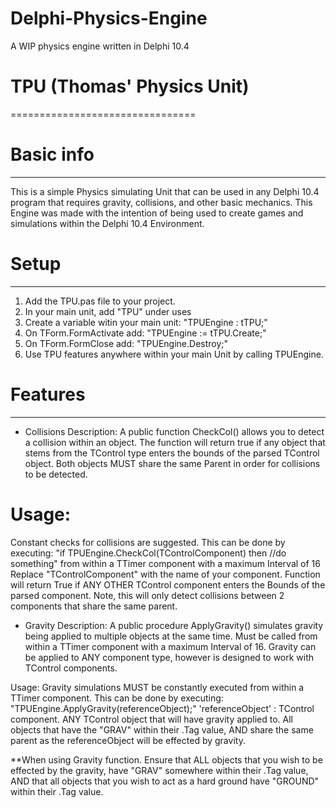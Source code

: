 # Delphi-Physics-Engine
A WIP physics engine written in Delphi 10.4



# TPU (Thomas' Physics Unit)
================================

# Basic info
--------------------------------
This is a simple Physics simulating Unit that can be used in any Delphi 10.4 program that requires gravity, collisions, and other basic mechanics. This Engine was made with the intention of being used to create games and simulations within the Delphi 10.4 Environment.


# Setup
-------------------------------
1. Add the TPU.pas file to your project. 
2. In your main unit, add "TPU" under uses
3. Create a variable witin your main unit: "TPUEngine : tTPU;"
4. On TForm.FormActivate add: "TPUEngine := tTPU.Create;"
5. On TForm.FormClose add: "TPUEngine.Destroy;"
6. Use TPU features anywhere within your main Unit by calling TPUEngine.<Feature>


# Features
--------------------------------

+ Collisions
Description:
A public function CheckCol() allows you to detect a collision within an object. The function will return true if any object that stems from the TControl type enters the bounds of the parsed TControl object. Both objects MUST share the same Parent in order for collisions to be detected.

# Usage:
Constant checks for collisions are suggested. This can be done by executing: 
"if TPUEngine.CheckCol(TControlComponent) then //do something"
from within a TTimer component with a maximum Interval of 16
Replace "TControlComponent" with the name of your component. Function will return True if ANY OTHER TControl component enters the Bounds of the parsed component. Note, this will only detect collisions between 2 components that share the same parent.



+ Gravity
Description:
A public procedure ApplyGravity() simulates gravity being applied to multiple objects at the same time. Must be called from within a TTimer component with a maximum Interval of 16. Gravity can be applied to ANY component type, however is designed to work with TControl components.

Usage:
Gravity simulations MUST be constantly executed from within a TTimer component. This can be done by executing:
"TPUEngine.ApplyGravity(referenceObject);"
'referenceObject' : TControl component. ANY TControl object that will have gravity applied to. All objects that have the "GRAV" within their .Tag value, AND share the same parent as the referenceObject will be effected by gravity.

**When using Gravity function. Ensure that ALL objects that you wish to be effected by the gravity, have "GRAV" somewhere within their .Tag value, AND that all objects that you wish to act as a hard ground have "GROUND" within their .Tag value.
